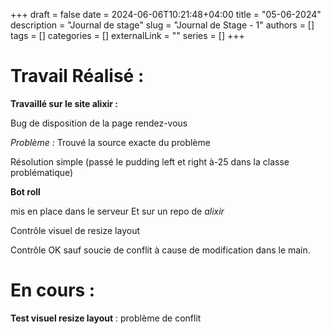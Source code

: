 +++ 
draft = false
date = 2024-06-06T10:21:48+04:00
title = "05-06-2024"
description = "Journal de stage"
slug = "Journal de Stage - 1" 
authors = []
tags = []
categories = []
externalLink = ""
series = []
+++

# Travail Réalisé :

**Travaillé sur le site alixir :**


Bug de disposition de la page rendez-vous

*Problème :* Trouvé la source exacte du problème

Résolution simple (passé le pudding left et right à-25 dans la classe problématique)

**Bot roll**

mis en place dans le serveur
Et sur un repo de *alixir*

Contrôle visuel de resize layout
 
Contrôle OK sauf soucie de conflit à cause de modification dans le main.

# En cours : 

**Test visuel resize layout** : problème de conflit

